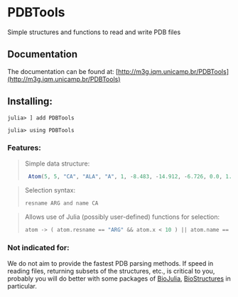 # PDBTools
Simple structures and functions to read and write PDB files

## Documentation

The documentation can be found at: [http://m3g.iqm.unicamp.br/PDBTools](http://m3g.iqm.unicamp.br/PDBTools)

## Installing:

```
julia> ] add PDBTools

julia> using PDBTools

```
### Features:

> Simple data structure: 
> ```julia
>  Atom(5, 5, "CA", "ALA", "A", 1, -8.483, -14.912, -6.726, 0.0, 1.0, 1, 0)
> ```

> Selection syntax:
> ```julia
> resname ARG and name CA
> ```

> Allows use of Julia (possibly user-defined) functions for selection:
> ```julia
> atom -> ( atom.resname == "ARG" && atom.x < 10 ) || atom.name == "N"
> ```

### Not indicated for:

We do not aim to provide the fastest PDB parsing methods. If
speed in reading files, returning subsets of the structures, etc., is
critical to you, probably you will do better with some packages of 
[BioJulia](https://github.com/BioJulia), 
[BioStructures](https://github.com/BioJulia/BioStructures.jl) in
particular.



